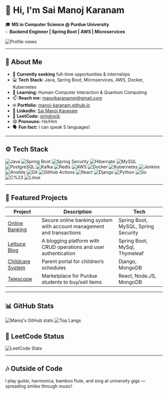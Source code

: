 # 👋 Hi, I'm Sai Manoj Karanam  

🎓 **MS in Computer Science @ Purdue University**  
💡 **Backend Engineer | Spring Boot | AWS | Microservices**  

![Profile views](https://komarev.com/ghpvc/?username=manoj-karanam&color=blue)

---

## 🔹 About Me  

- 🔭 **Currently seeking** full-time opportunities & internships  
- 💻 **Tech Stack:** Java, Spring Boot, Microservices, AWS, Docker, Kubernetes  
- 🌱 **Learning:** Human-Computer Interaction & Quantum Computing  
- 📫 **Reach me:** [manojkaranamm@gmail.com](mailto:manojkaranamm@gmail.com)  
- 🌐 **Portfolio:** [manoj-karanam.github.io](https://manoj-karanam.github.io)  
- 💼 **LinkedIn:** [Sai Manoj Karanam](https://www.linkedin.com/in/sai-manoj-karanam)  
- 🧩 **LeetCode:** [grindrock](https://leetcode.com/grindrock/)  
- 😄 **Pronouns:** He/Him  
- 🗣️ **Fun fact:** I can speak 5 languages!  

---

## ⚙️ Tech Stack    

![Java](https://img.shields.io/badge/Java-ED8B00?style=for-the-badge&logo=openjdk&logoColor=white)
![Spring Boot](https://img.shields.io/badge/Spring_Boot-6DB33F?style=for-the-badge&logo=springboot&logoColor=white)
![Spring Security](https://img.shields.io/badge/Spring%20Security-6DB33F?style=for-the-badge&logo=springsecurity&logoColor=white)
![Hibernate](https://img.shields.io/badge/Hibernate-59666C?style=for-the-badge&logo=hibernate&logoColor=white)
![MySQL](https://img.shields.io/badge/MySQL-4479A1?style=for-the-badge&logo=mysql&logoColor=white)
![PostgreSQL](https://img.shields.io/badge/PostgreSQL-316192?style=for-the-badge&logo=postgresql&logoColor=white)
![Kafka](https://img.shields.io/badge/Apache%20Kafka-231F20?style=for-the-badge&logo=apachekafka&logoColor=white)
![Redis](https://img.shields.io/badge/Redis-DC382D?style=for-the-badge&logo=redis&logoColor=white)
![AWS](https://img.shields.io/badge/AWS-232F3E?style=for-the-badge&logo=amazonaws&logoColor=white)
![Docker](https://img.shields.io/badge/Docker-2496ED?style=for-the-badge&logo=docker&logoColor=white)
![Kubernetes](https://img.shields.io/badge/Kubernetes-326CE5?style=for-the-badge&logo=kubernetes&logoColor=white)
![Jenkins](https://img.shields.io/badge/Jenkins-D24939?style=for-the-badge&logo=jenkins&logoColor=white)
![Ansible](https://img.shields.io/badge/Ansible-EE0000?style=for-the-badge&logo=ansible&logoColor=white)
![Git](https://img.shields.io/badge/Git-F05032?style=for-the-badge&logo=git&logoColor=white)
![GitHub Actions](https://img.shields.io/badge/GitHub%20Actions-2088FF?style=for-the-badge&logo=githubactions&logoColor=white)
![React](https://img.shields.io/badge/React-20232A?style=for-the-badge&logo=react&logoColor=61DAFB)
![Django](https://img.shields.io/badge/Django-092E20?style=for-the-badge&logo=django&logoColor=white)
![Python](https://img.shields.io/badge/Python-3776AB?style=for-the-badge&logo=python&logoColor=white)
![Go](https://img.shields.io/badge/Go-00ADD8?style=for-the-badge&logo=go&logoColor=white)
![C%23](https://img.shields.io/badge/C%23-239120?style=for-the-badge&logo=c-sharp&logoColor=white)
![Linux](https://img.shields.io/badge/Linux-FCC624?style=for-the-badge&logo=linux&logoColor=black)


---

## 🚀 Featured Projects  

| Project | Description | Tech |
|---------|-------------|------|
| [Online Banking](https://github.com/OnlineBankingSystem) | Secure online banking system with account management and transactions | Spring Boot, MySQL, Spring Security |
| [Lettuce Blog](https://github.com/manoj-karanam/springboot-blog-webapp) | A blogging platform with CRUD operations and user authentication | Spring Boot, MySql, Thymeleaf |
| [Childcare System](https://github.com/manoj-karanam/ACS567-group5-backendApp) | Parent portal for children’s schedules | Django, MongoDB |
| [Telescope](https://github.com/manoj-karanam/Telescope) | Marketplace for Purdue students to buy/sell items | React, Node.JS, MongoDB |


---

## 📊 GitHub Stats  

![Manoj's GitHub stats](https://github-readme-stats.vercel.app/api?username=manoj-karanam&show_icons=true&theme=radical)
![Top Langs](https://github-readme-stats.vercel.app/api/top-langs/?username=manoj-karanam&layout=compact&theme=radical)
## 🧩 LeetCode Status  

![LeetCode Stats](https://leetcard.jacoblin.cool/grindrock?theme=dark&font=Source%20Code%20Pro&ext=heatmap)

---

## 🎶 Outside of Code  

I play guitar, harmonica, bamboo flute, and sing at university gigs — spreading smiles through music!
